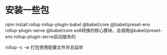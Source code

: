 <!--
 * @Descripttion: 
 * @Author: 黄佳佳
 * @Date: 2021-01-16 10:44:57
 * @LastEditors: 黄佳佳
 * @LastEditTime: 2021-01-16 10:59:33
-->
# 安装一些包
 npm install rollup rollup-plugin-babel @babel/core @babel/preset-env rollup-plugin-serve
 @babel/core es6转换的核心模块，会调用@babel/preset-env
 rollup-plugin-serve启动服务的

 rollup -c -w 打包使用配置文件并且监听